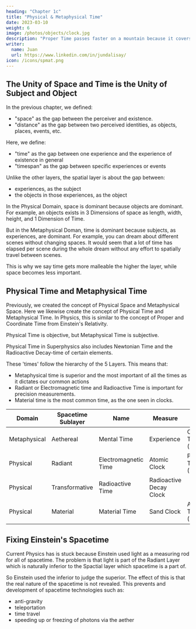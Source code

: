 ```yaml
---
heading: "Chapter 1c"
title: "Physical & Metaphysical Time"
date: 2023-03-10
weight: 6
image: /photos/objects/clock.jpg
description: "Proper Time passes faster on a mountain because it covers more space for the same amount of Coordinate time, so Proper time adjusts accordingly"
writer:
  name: Juan
  url: https://www.linkedin.com/in/jundalisay/
icon: /icons/spmat.png
---
```



## The Unity of Space and Time is the Unity of Subject and Object

In the previous chapter, we defined:
- "space" as the gap between the perceiver and existence.
- "distance" as the gap between two perceived identities, as objects, places, events, etc. 

Here, we define:
- "time" as the gap between one experience and the experience of existence in general
- "timespan" as the gap between specific experiences or events

Unlike the other layers, the spatial layer is about the gap between:
- experiences, as the subject
- the objects in those experiences, as the object 

In the Physical Domain, space is dominant because objects are dominant. For example, an objects exists in 3 Dimensions of space as length, width, height, and 1 Dimension of Time. 

But in the Metaphysical Doman, time is dominant because subjects, as experiences, are dominant. For example, you can dream about different scenes without changing spaces. It would seem that a lot of time has elapsed per scene during the whole dream without any effort to spatially travel between scenes.

This is why we say time gets more malleable the higher the layer, while space becomes less important. 


 

## Physical Time and Metaphysical Time

Previously, we created the concept of Physical Space and Metaphysical Space. Here we likewise create the concept of Physical Time and Metaphysical Time. In Physics, this is similar to the concept of Proper and Coordinate Time from Einstein's Relativity.

Physical Time is objective, but Metaphysical Time is subjective. 

Physical Time in Superphysics also includes Newtonian Time and the Radioactive Decay-time of certain elements.

These 'times' follow the hierarchy of the 5 Layers. This means that:
- Metaphysical time is superior and the most important of all the times as it dictates our common actions
- Radiant or Electromagnetic time and Radioactive Time is important for precision measurements. 
- Material time is the most common time, as the one seen in clocks.  


Domain | Spacetime Sublayer | Name | Measure | Physics Name
--- | --- | --- | --- | ---   
Metaphysical | Aethereal | Mental Time | Experience | Coordinate Time (Einstein)
Physical | Radiant | Electromagnetic Time | Atomic Clock | Proper Time (Einstein)
Physical | Transformative | Radioactive Time | Radioactive Decay Clock |
Physical | Material | Material Time | Sand Clock | Absolute Time (Newton)


<!-- Physical Layer| Gravity | Relativity or Bands | Pythagorean Tone | Independence of Time
--- | --- | --- | --- | ---
Aethereal | Aethereal Gravity (Higgs Field) | Aethereal | La | Insignificant
Spatial | Gravity | Gravitational | Sol
Radiant | Magnetism |  Radiant (Special Relativity) | Mi | Dependent on Viewpoint
Transformative | Radioactivity (Weak force) | Feynman Diagrams | Re | 
Material | Atomic bond (Strong force) | Material | Do | Totally Absolute or Independent of Viewpoint -->


## Fixing Einstein's Spacetime

Current Physics has is stuck because Einstein used light as a measuring rod for all of spacetime. The problem is that light is part of the Radiant Layer which is naturally inferior to the Spactial layer which spacetime is a part of. 

So Einstein used the inferior to judge the superior. The effect of this is that the real nature of the spacetime is not revealed. This prevents and development of spacetime technologies such as:
- anti-gravity
- teleportation
- time travel 
- speeding up or freezing of photons via the aether




<!-- Time, then, like space, is subjective and not a constant. It is dictated by the aethereal layer, just as the speed of light is dictated by spacetime or the spatial layer. -->



<!-- which we translate to Physical (objective) and Metaphysical (subjective) Time.   -->

<!-- {{< img src="/graphics/physics/spacetime.png" alt="The Spacetime of Superphysics" >}} -->


<!-- Einstein Relativity | Superphysics
--- | ---
Proper Time | Physical Time
Coordinate Time | Metaphysical Time -->

<!-- Relativity says that Proper Time passes faster on a mountain than at sea level because  -->

<!-- In Cartesian Physics, gravity is a force from the gravitational band between masses, stars, or galaxies.

The water spins because the energy is transferred to it by the bucket. There is a dip in the center because that is the center of gravity of the bucket, which serves as the anchor for the gravitational band between the water and the bucket and the Earth. 

In outer space, the bucket will be a torus and the water will form a donut shape since there is no band with the Earth.  -->

 <!-- because it covers more space for the same amount of Coordinate time, so Proper time adjusts accordingly. -->


<!-- Let's say 2 mountain-level proper-milliseconds pass for every 1 sea-level proper-millisecond. 

This is to compensate for the 1 coordinate millisecond taken by the perspective of man at sea-level who really bases both measurements from the center of the Earth. Proof is that the Hafele–Keating experiment showed difference between East and West travel.

If Proper Time were measured based on the Sun, then their Proper time would be the same: 12 noon sharp.

Einstein's Relativity only accounts for the gravity between:
- matter and matter, and
- light and stars/galaxies. 

It does not account for the gravity between:
- galaxies and stars (dark matter)
- galaxies and galaxies (dark energy).

Cartesian Physics does.

In Cartesian Physics, gravity is a force from the gravitational band between masses, stars, or galaxies.

The water spins because the energy is transferred to it by the bucket. There is a dip in the center because that is the center of gravity of the bucket, which serves as the anchor for the gravitational band between the water and the bucket and the Earth. 

In outer space, the bucket will be a torus and the water will form a donut shape since there is no band with the Earth. --> 


<!-- Proper Time passes faster on a mountain because it covers more space for the same amount of Coordinate time, so Proper time adjusts accordingly. Let's say 2 mountain proper milliseconds pass for every 1 sea proper millisecond. 

This is to compensate for the 1 coordinate millisecond taken by the perspective of guy at sealevel who really both measurements from the center of the Earth. If they were measured based on the Sun, then they would have the same proper time. -->







<!-- Physicists are unable to find a [WIMP of dark energy](https://www.forbes.com/sites/startswithabang/2019/02/22/the-wimp-miracle-is-dead-as-dark-matter-experiments-come-up-empty-again/#95053e86dbc6) because space isn't a thing that fills gaps between objects. Rather, it's just an effect of observation and is the same reason behind quantum non-locality.

Space-time depends totally on perception. Rather than say that it is infinite, it is more correct to call it as totally abitrary. A particle, when imposed on (since its 'spin' reflects reality), can therefore arbitrarily change its location and 'defy' gravity and locality.

This spin maniflests as:
- the rotation direction in the spatial layer
- the spin of particles in the radiant layer. 
 -->

<!-- The cause of spacetime therefore is the cognition of this appearance of qosts which is caused by internal "aethereal"* factors. This is the opposite of Newton and Einstein who believed that movement is sourced from matter.

> *For example, your physical hand moves to grab a book because your athereal mind had an athereal feeling to grab it. Someone might tell you to grab the book, as to give the illusion that the source of the hand-movement was external from that person. But you can still refuse to grab the book due to your free will, and so the source of the resulting non-movement is still internal athereal feelings.  


{{< img src="/graphics/physics/traf.png" cap="To get the position of the cloud over Trafalgar square, Einstein's system uses vectors and tensors. In Superphysics, the same result is obtained by knowing the nature of both the cloud and that of Trafalgar square. In this way, the Pythagorean theorem is not applied to spacetime, but to the differences between the changing natures of the cloud relative to Trafalgar square." alt="Trafalgar Square" >}} -->


<!-- ## Replacing Einstein's "Time"

Einstein defined time as the time that it takes for light to travel between two events in spacetime. But this is circular reasoning since the speed of light also has a time component. Moreover, we defined spacetime as the effect of the qosts creating distance between each other, even before light existed. How can something non-existent define something that already exists?  


{{< q a="Einstein-sophist" c="Relativity Simplified, Section 8" >}}
We test simultaniety by putting an observer in the middle M between A and B. He as two mirrors inclined at 90° to let him see both A and B at the same time. If he sees the two flashes of lightning at the same time, then they are simultaneous.

You object by saying that they would only be true, that time would be simultaniety, if all light travels at a constant speed. <i><b>But the speed of light would itself be measured by time, so this is reasoning in a circle -- simultaniety has absolutely nothing to do with light.</b></i>

I answer that this simultaneity of time is only used for us to make empirical decisions. 
{{< /q >}} -->

<!-- Spacetime exists before, and independent of, light and electromagnetism. So how can something like light -- something that is unnecessary to spacetime -- be required to define spacetime? -->

<!-- Einstein's definition turns the effect as the cause which leads to make-your-own-spacetime such as De Sitter, Taub-Nut, and Godel, etc. If we exist in one universe, how can it have different spacetimes?

![E=mc2](/images/visible.jpg)

{{< cap >}}
E=mc^2 is true only if applied to visible objects. But no one seemed to notice it because everyone is likewise taking the perspective of the visible universe. The sophistry (half-truth, half-fallacy) of this equation is exposed by the fact that Einstein's field equations can't be solved and that wormholes have never been found.
{{< /cap >}}
 -->

<!-- > *The theoretical and arbitrary spacetimes are a consequence of General Relativity which uses light as a measure of everything. The problem with this is that light is an electromagnetic wave which manifests in a field, of which the nature is arbitrary just as each wavelength has its own properties. This leads to arbitrarily-invented spacetimes like De Sitter, Taub-Nut, Godel, etc. This is the same mechanism that causes human minds to create arbitrarily-invented concepts like God, Allah, Yahweh, Amaterasu, etc.  -->



<!-- To create a single model for spacetime, we lay a maxim that <b>the cause of all movement is internal</b>, having two sources: -->
<!-- > *Since this appearance is made by the act of cognition, then we can say that the movement comes from the actual observation.  is the  -->
<!-- 1. The existence and qualities of the object for that layer
2. The cognition of the observer of the existence and qualities of that object

![Superphysics movement](/images/spmovement.jpg)

{{< cap >}}
Superphysics sources spatial movement internally from the center of gravity of discrete identities. Physics sources its movement from external forces or concepts, like the sophistical fabric of spacetime.
{{< /cap >}}


## Let's Get Moving!

These two make objects appear to move, depending on the rules of their layer and their relation to each other and to the observer. We can call this illusory movement in physical reality as 'relational physical movement' which we simplify as 'bands' and can be grouped into the five layers: -->

<!-- Since human bodies are in the material layer, then   -->

<!-- Name | Physics Name | Manifestation | Practical Goal
--- | --- | --- | ---
[Aethereal Bands](/material/principles/part-2/chapter-03) | Pseudo-science | Movement and transformation for qoas (ideas) between probabilities or multiverses inside minds | Bio Superphysics: know whether a person is moving towards disease so his course can be changed<br>Supersociology: know where the feeling of society is heading, so it doesn't go into anarchy<br>Economics: know whether the economy is moving towards poverty and inequality
[Spatial Bands](/material/principles/part-2/chapter-04b) | General Relativity | Movement of supermassive blackholes (qosts) as the expansion of the universe and galaxy rotation | [Allow fusion](/material/solutions/fusion) by levitating plasma, and allow teleportation to other galaxies
Radiant Bands | Special Relativity | Movement and transformation for photons (quanta of light or qol) and electrons (quanta of electromagnetism or qoe) | Make [light-based computing](/material/solutions/light-based-computing) more practical
Transformative Bands | Feynman Diagrams | Movement and transformation for neutrons | Allow alchemy 
[Material Bands](/material/principles/part-5/chapter-03) | Newton's Laws | Movement and transformation sourced externally | Enable teleportation and levitation technologies


When combined with each other, these are called **universal relativity**. External movement seems most obvious in the material layer. This manifests as a ball being moved by an external push, or a floating asteroid being moved by being hit by another asteroid. But on closer inspection, these are still sourced internally from their mass.  -->

<!-- Thus:

```universal relativity = aethereal relativity + gravitational relativity + radiant relativity + radioactive relativity + material relativity``` -->

<!-- The movement is caused by the observer -->

<!-- To totally control the movement of any object, such as a ball or an asteroid, you have to know its nature in the five layers to get its five relativities. Afterwards, it would be possible to make it zip, levitate, twirl, etc. Of course this would be nearly impossible since anyone who would know the nature of an object in the five layers would be omniscient, and an omniscient being would have more better things to do than to make a physical object zip, levitate, and twirl.

Humans are more limited but are able to know the principles of  -->




<!-- ## Let's put all human understanding together

From here, we can unify the ideas of the great physicists:

Physicist | Mistake | Cause of Mistake | Correction | Superphysics Score
--- | --- | --- | --- | ---
Kepler | The universe is confined to a fixed firmament | Limited observations | The universe is infinite (arbitrary) | 8/10
Descartes | Gravity is caused by the aether which creates spinning vortices | Imposing the aethereal layer directly onto the physical layer | The aether is in a separate layer that affects the physical layer indirectly. This leads to the spinning of galaxies and orbital movements | 7/10
Newton | Gravity comes from mass | No observations of galactic movements | Mass comes from gravity, gravity comes from the aether | 5/10
Einstein | Gravity comes from mass through the distortions of the spacetime fabric or field | Using light as the measuring rod | Use sound as the measuring rod, in line with Kepler and Pythagoras | 3/10

As you can see, aethereal bands are far more important than spatial bands and that is why we are focusing on it more. As such, we will explain it next by explaining the aethereal layer. 
 -->